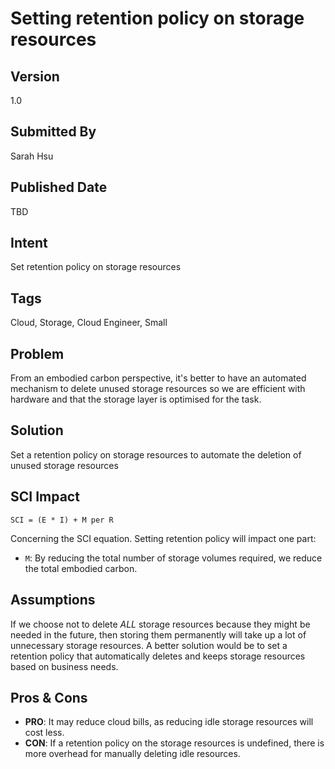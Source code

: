 # Setting retention policy on storage resources

## Version
1.0

## Submitted By
Sarah Hsu

## Published Date
TBD

## Intent
Set retention policy on storage resources

## Tags
Cloud, Storage, Cloud Engineer, Small

## Problem
From an embodied carbon perspective, it's better to have an automated mechanism to delete unused storage resources so we are efficient with hardware and that the storage layer is optimised for the task. 

## Solution
Set a retention policy on storage resources to automate the deletion of unused storage resources 

## SCI Impact
`SCI = (E * I) + M per R`

Concerning the SCI equation. Setting retention policy will impact one part:

- `M`: By reducing the total number of storage volumes required, we reduce the total embodied carbon.


## Assumptions
If we choose not to delete *ALL* storage resources because they might be needed in the future, then storing them permanently will take up a lot of unnecessary storage resources. A better solution would be to set a retention policy that automatically deletes and keeps storage resources based on business needs. 

## Pros & Cons
- **PRO**: It may reduce cloud bills, as reducing idle storage resources will cost less. 
- **CON**: If a retention policy on the storage resources is undefined, there is more overhead for manually deleting idle resources. 